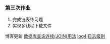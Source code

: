 ### 第三次作业
1. 完成链表练习题
2. 实现多线程下载文件

博客更新
[数据库查询连接(JOIN)用法](http://blog.csdn.net/qq1332479771/article/details/62104624)
[log4j日志级别](http://blog.csdn.net/qq1332479771/article/details/61927227)